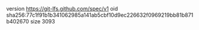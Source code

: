 version https://git-lfs.github.com/spec/v1
oid sha256:77c1f91b1b341062985a141ab5cbf10d9ec226632f0969219bb81b871b402670
size 3093
